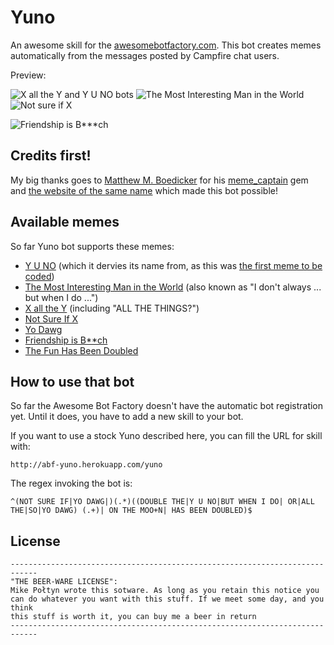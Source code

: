 Yuno
==============

An awesome skill for the [awesomebotfactory.com](http://awesomebotfactory.com). This bot creates memes automatically from the messages posted by Campfire chat users.

Preview:

![X all the Y and Y U NO bots](https://img.skitch.com/20110907-rer712xfhjqwnq5dsiytxha7du.jpg)
![The Most Interesting Man in the World](https://img.skitch.com/20110907-g42971ny4pd6m6archb5jm57tp.jpg)
![Not sure if X](https://img.skitch.com/20110907-n3km4mw8gd8tusqc9ix5ystrib.jpg)

![Friendship is B***ch](https://img.skitch.com/20111024-k2fcfbb7k64w6118fbq83dye8y.png)

Credits first!
--------------

My big thanks goes to [Matthew M. Boedicker](https://github.com/mmb) for his [meme_captain](https://github.com/mmb/meme_captain) gem and [the website of the same name](http://memecaptain.com/) which made this bot possible!

Available memes
---------------
So far Yuno bot supports these memes:

* [Y U NO](http://knowyourmeme.com/memes/y-u-no-guy) (which it dervies its name from, as this was [the first meme to be coded](https://github.com/Holek/Yuno/compare/6d4e20bae2...bff40ff236))
* [The Most Interesting Man in the World](http://knowyourmeme.com/memes/the-most-interesting-man-in-the-world) (also known as "I don't always ... but when I do ...")
* [X all the Y](http://knowyourmeme.com/memes/x-all-the-y) (including "ALL THE THINGS?")
* [Not Sure If X](http://knowyourmeme.com/memes/futurama-fry-not-sure-if-x)
* [Yo Dawg](http://knowyourmeme.com/memes/xzibit-yo-dawg)
* [Friendship is B**ch](http://www.youtube.com/watch?v=k4f9m4OYkCY)
* [The Fun Has Been Doubled](http://knowyourmeme.com/videos/21518-bronyspeak)

How to use that bot
-------------------

So far the Awesome Bot Factory doesn't have the automatic bot registration yet. Until it does, you have to add a new skill to your bot.

If you want to use a stock Yuno described here, you can fill the URL for skill with:

    http://abf-yuno.herokuapp.com/yuno

The regex invoking the bot is:

    ^(NOT SURE IF|YO DAWG|)(.*)((DOUBLE THE|Y U NO|BUT WHEN I DO| OR|ALL THE|SO|YO DAWG) (.+)| ON THE MOO+N| HAS BEEN DOUBLED)$

License
-------

    ----------------------------------------------------------------------------
    "THE BEER-WARE LICENSE":
    Mike Połtyn wrote this sotware. As long as you retain this notice you
    can do whatever you want with this stuff. If we meet some day, and you think
    this stuff is worth it, you can buy me a beer in return
    ----------------------------------------------------------------------------
